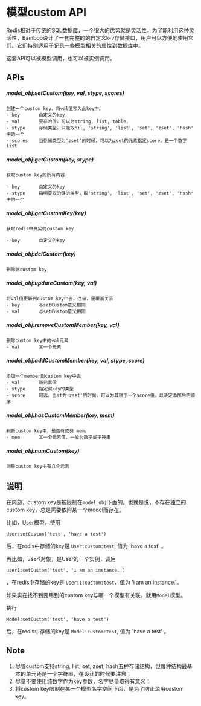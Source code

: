 # 模型custom API

Redis相对于传统的SQL数据库，一个很大的优势就是灵活性。为了能利用这种灵活性，Bamboo设计了一套完整的的自定义k-v存储接口，用户可以方便地使用它们。它们特别适用于记录一些模型相关的属性到数据库中。 

这套API可以被模型调用，也可以被实例调用。

## APIs
##### model_obj:setCustom(key, val, stype, scores)	

	创建一个custom key，将val值写入此key中。
	- key		自定义的key
	- val		要存的值，可以为string, list, table, 
	- stype		存储类型。只能取nil, 'string', 'list', 'set', 'zset', 'hash' 中的一个
	- scores	当存储类型为'zset'的时候，可以为zset的元素指定score，是一个数字list

##### model_obj:getCustom(key, stype)	

	获取custom key的所有内容
	
	- key		自定义的key
	- stype		指明要取的键的类型，取'string', 'list', 'set', 'zset', 'hash' 中的一个

##### model_obj:getCustomKey(key)

	获取redis中真实的custom key
	
	- key		自定义的key

##### model_obj:delCustom(key)	

	删除此custom key
	
##### model_obj:updateCustom(key, val)	

	将val值更新到custom key中去，注意，是覆盖关系
	- key		与setCustom意义相同
	- val		与setCustom意义相同

##### model_obj:removeCustomMember(key, val)	

	删除custom key中的val元素
	- val		某一个元素

##### model_obj:addCustomMember(key, val, stype, score)	

	添加一个member到custom key中去
	- val		新元素值
	- stype		指定键key的类型
	- score		可选。当st为'zset'的时候，可以为其赋予一个score值，以决定添加后的顺序

##### model_obj:hasCustomMember(key, mem)

	判断custom key中，是否有成员 mem。
	- mem		某一个元素值。一般为数字或字符串

##### model_obj:numCustom(key)	

	测量custom key中有几个元素

## 说明
在内部，custom key是被限制在`model_obj`下面的。也就是说，不存在独立的custom key，总是需要依附某一个model而存在。

比如，User模型，使用  

	User:setCustom('test', 'have a test')  

后，在redis中存储的key是 `User:custom:test`, 值为 'have a test' 。

再比如，user1对象，是User的一个实例，调用

	user1:setCustom('test', 'i am an instance.')
	
，在redis中存储的key是 `User:1:custom:test`，值为 'i am an instance.'。

如果实在找不到要用到的custom key与哪一个模型有关联，就用`Model`模型。

执行  

	Model:setCustom('test', 'have a test')  

后，在redis中存储的key是 `Model:custom:test`, 值为 'have a test' 。 


## Note

1. 尽管custom支持string, list, set, zset, hash五种存储结构，但每种结构最基本的单元还是一个字符串，在设计的时候要注意；
2. 尽量不要使用纯数字作为key参数，名字尽量取得有意义；
3. 将custom key限制在某一个模型名字空间下面，是为了防止滥用custom key。
